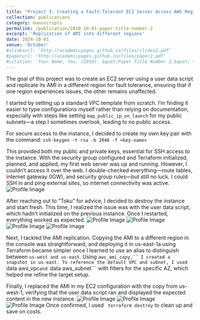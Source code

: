 ```yaml
---
title: "Project 3: Creating a Fault-Tolerant EC2 Server Across AWS Regions"
collection: publications
category: manuscripts
permalink: /publication/2010-10-01-paper-title-number-2
excerpt: 'Replication of AMI into different regions'
date: 2024-10-01
venue: 'October'
#slidesurl: 'http://academicpages.github.io/files/slides2.pdf'
#paperurl: 'http://academicpages.github.io/files/paper2.pdf'
#citation: 'Your Name, You. (2010). &quot;Paper Title Number 2.&quot; <i>Journal 1</i>. 1(2).'
---
```


The goal of this project was to create an EC2 server using a user data script and replicate its AMI in a different region for fault tolerance, ensuring that if one region experiences issues, the other remains unaffected.

I started by setting up a standard VPC template from scratch. I’m finding it easier to type configurations myself rather than relying on documentation, especially with steps like setting ```map_public_ip_on_launch``` for my public subnets—a step I sometimes overlook, leading to no public access.

For secure access to the instance, I decided to create my own key pair with the command: ```ssh-keygen -t rsa -b 2048 -f <key-name>```

This provided both my public and private keys, essential for SSH access to the instance. With the security group configured and Terraform initialized, planned, and applied, my first web server was up and running. However, I couldn’t access it over the web. I double-checked everything—route tables, internet gateway (IGW), and security group rules—but still no luck. I could SSH in and ping external sites, so internet connectivity was active.
![Profile Image](../images/P1.png)

After reaching out to “Toku” for advice, I decided to destroy the instance and start fresh. This time, I realized the issue was with the user data script, which hadn’t initialized on the previous instance. Once I restarted, everything worked as expected.
![Profile Image](../images/P2.png) ![Profile Image](../images/P3.png) ![Profile Image](../images/P4.png) ![Profile Image](../images/P5.png)

Next, I tackled the AMI replication. Copying the AMI to a different region in the console was straightforward, and deploying it in us-east-1a using Terraform became simpler once I learned to use an alias to distinguish between ```us-west and us-east```. Using ```aws_ami_copy,`` I created a snapshot in us-east. To reference the default VPC and subnet, I used ```data aws_vpc```and ```data aws_subnet``` with filters for the specific AZ, which helped me refine the target setup.

Finally, I replaced the AMI in my EC2 configuration with the copy from us-west-1, verifying that the user data script ran and displayed the expected content in the new instance.
![Profile Image](../images/P6.png) ![Profile Image](../images/P7.png) ![Profile Image](../images/P8.png)
Once confirmed, I used ``` terraform destroy``` to clean up and save on costs.

